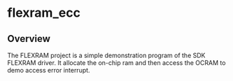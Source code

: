 # flexram_ecc

## Overview
The FLEXRAM project is a simple demonstration program of the SDK FLEXRAM driver. It allocate the on-chip ram and then access the OCRAM to demo access error interrupt.
